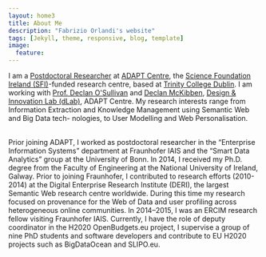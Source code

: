 ```yaml
---
layout: home3
title: About Me
description: "Fabrizio Orlandi's website"
tags: [Jekyll, theme, responsive, blog, template]
image:
  feature: 
---
```


I am a <a href="https://www.adaptcentre.ie/about/team/">Postdoctoral Researcher</a> at <a href="https://www.adaptcentre.ie">ADAPT Centre</a>, the [Science Foundation Ireland (SFI)](http://www.sfi.ie/)-funded research centre, based at <a href="http://www.tcd.ie">Trinity College Dublin</a>. I am working with <a href="https://francois.pitie.net">Prof. Declan O'Sullivan</a> and <a href="https://ie.linkedin.com/in/declanmckibben">Declan McKibben</a>, <a href="https://www.adaptcentre.ie/industry/design-and-innovation-lab">Design & Innovation Lab (dLab)</a>, ADAPT Centre. 
My research interests range from Information Extraction and Knowledge Management using Semantic Web and Big Data tech-
nologies, to User Modelling and Web Personalisation.
<!---comments here--->

<br />
Prior joining ADAPT, I worked as postdoctoral researcher in the “Enterprise Information Systems” department at Fraunhofer
IAIS and the “Smart Data Analytics” group at the University of Bonn.  In 2014, I received my Ph.D. degree from the
Faculty of Engineering at the National University of Ireland, Galway. Prior to joining Fraunhofer, I contributed to research efforts (2010-2014) at the Digital Enterprise Research Institute (DERI), the largest Semantic Web research centre worldwide. During this time my research focused on provenance for the Web of Data and user profiling across heterogeneous online communities. In 2014–2015, I was an ERCIM research fellow visiting Fraunhofer IAIS. Currently, I have the role of
deputy coordinator in the H2020 OpenBudgets.eu project, I supervise a group of nine PhD students and software developers and contribute to EU H2020 projects such as BigDataOcean and SLIPO.eu.
